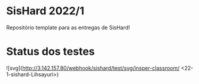 # SisHard 2022/1

Repositório template para as entregas de SisHard!

# Status dos testes
![svg](http://3.142.157.80/webhook/sishard/test/svg/insper-classroom/
<22-1-sishard-Lihsayuri>)
